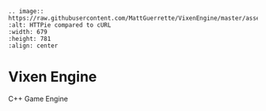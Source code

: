 
	.. image:: https://raw.githubusercontent.com/MattGuerrette/VixenEngine/master/assets/Others/vixen.png
    :alt: HTTPie compared to cURL
    :width: 679
    :height: 781
    :align: center

# Vixen Engine
C++ Game Engine
